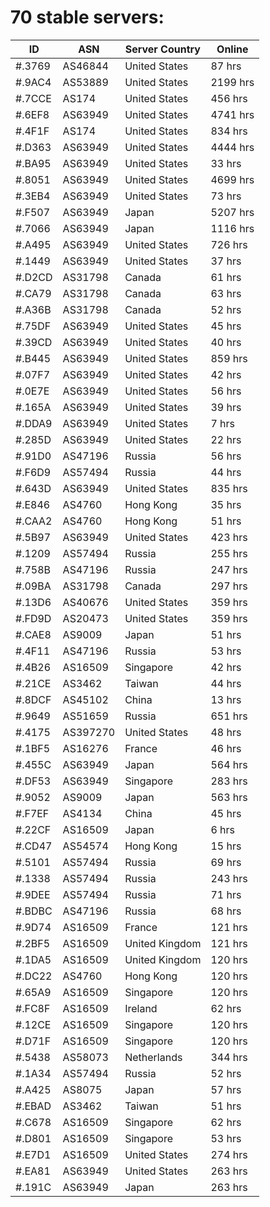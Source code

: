 # 70 stable servers:

| ID | ASN | Server Country | Online |
| ------ | ------ | ------ | ------ |
| #.3769 | AS46844 | United States | 87 hrs |
| #.9AC4 | AS53889 | United States | 2199 hrs |
| #.7CCE | AS174 | United States | 456 hrs |
| #.6EF8 | AS63949 | United States | 4741 hrs |
| #.4F1F | AS174 | United States | 834 hrs |
| #.D363 | AS63949 | United States | 4444 hrs |
| #.BA95 | AS63949 | United States | 33 hrs |
| #.8051 | AS63949 | United States | 4699 hrs |
| #.3EB4 | AS63949 | United States | 73 hrs |
| #.F507 | AS63949 | Japan | 5207 hrs |
| #.7066 | AS63949 | Japan | 1116 hrs |
| #.A495 | AS63949 | United States | 726 hrs |
| #.1449 | AS63949 | United States | 37 hrs |
| #.D2CD | AS31798 | Canada | 61 hrs |
| #.CA79 | AS31798 | Canada | 63 hrs |
| #.A36B | AS31798 | Canada | 52 hrs |
| #.75DF | AS63949 | United States | 45 hrs |
| #.39CD | AS63949 | United States | 40 hrs |
| #.B445 | AS63949 | United States | 859 hrs |
| #.07F7 | AS63949 | United States | 42 hrs |
| #.0E7E | AS63949 | United States | 56 hrs |
| #.165A | AS63949 | United States | 39 hrs |
| #.DDA9 | AS63949 | United States | 7 hrs |
| #.285D | AS63949 | United States | 22 hrs |
| #.91D0 | AS47196 | Russia | 56 hrs |
| #.F6D9 | AS57494 | Russia | 44 hrs |
| #.643D | AS63949 | United States | 835 hrs |
| #.E846 | AS4760 | Hong Kong | 35 hrs |
| #.CAA2 | AS4760 | Hong Kong | 51 hrs |
| #.5B97 | AS63949 | United States | 423 hrs |
| #.1209 | AS57494 | Russia | 255 hrs |
| #.758B | AS47196 | Russia | 247 hrs |
| #.09BA | AS31798 | Canada | 297 hrs |
| #.13D6 | AS40676 | United States | 359 hrs |
| #.FD9D | AS20473 | United States | 359 hrs |
| #.CAE8 | AS9009 | Japan | 51 hrs |
| #.4F11 | AS47196 | Russia | 53 hrs |
| #.4B26 | AS16509 | Singapore | 42 hrs |
| #.21CE | AS3462 | Taiwan | 44 hrs |
| #.8DCF | AS45102 | China | 13 hrs |
| #.9649 | AS51659 | Russia | 651 hrs |
| #.4175 | AS397270 | United States | 48 hrs |
| #.1BF5 | AS16276 | France | 46 hrs |
| #.455C | AS63949 | Japan | 564 hrs |
| #.DF53 | AS63949 | Singapore | 283 hrs |
| #.9052 | AS9009 | Japan | 563 hrs |
| #.F7EF | AS4134 | China | 45 hrs |
| #.22CF | AS16509 | Japan | 6 hrs |
| #.CD47 | AS54574 | Hong Kong | 15 hrs |
| #.5101 | AS57494 | Russia | 69 hrs |
| #.1338 | AS57494 | Russia | 243 hrs |
| #.9DEE | AS57494 | Russia | 71 hrs |
| #.BDBC | AS47196 | Russia | 68 hrs |
| #.9D74 | AS16509 | France | 121 hrs |
| #.2BF5 | AS16509 | United Kingdom | 121 hrs |
| #.1DA5 | AS16509 | United Kingdom | 120 hrs |
| #.DC22 | AS4760 | Hong Kong | 120 hrs |
| #.65A9 | AS16509 | Singapore | 120 hrs |
| #.FC8F | AS16509 | Ireland | 62 hrs |
| #.12CE | AS16509 | Singapore | 120 hrs |
| #.D71F | AS16509 | Singapore | 120 hrs |
| #.5438 | AS58073 | Netherlands | 344 hrs |
| #.1A34 | AS57494 | Russia | 52 hrs |
| #.A425 | AS8075 | Japan | 57 hrs |
| #.EBAD | AS3462 | Taiwan | 51 hrs |
| #.C678 | AS16509 | Singapore | 62 hrs |
| #.D801 | AS16509 | Singapore | 53 hrs |
| #.E7D1 | AS16509 | United States | 274 hrs |
| #.EA81 | AS63949 | United States | 263 hrs |
| #.191C | AS63949 | Japan | 263 hrs |


